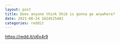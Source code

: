 ```yaml
--- 
layout: post 
title: Does anyone think Shib is gonna go anywhere? 
date: 2021-06-24 1624525481 
categories: reddit 
--- 
```

https://redd.it/o6x4r9